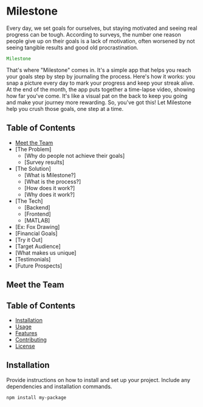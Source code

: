 # Milestone

Every day, we set goals for ourselves, but staying motivated and seeing real progress can be tough. According to surveys, the number one reason people give up on their goals is a lack of motivation, often worsened by not seeing tangible results and good old procrastination.

<code style="color : Green">Milestone</code>

That's where "Milestone" comes in. It's a simple app that helps you reach your goals step by step by journaling the process. Here's how it works: you snap a picture every day to mark your progress and keep your streak alive. At the end of the month, the app puts together a time-lapse video, showing how far you've come. It's like a visual pat on the back to keep you going and make your journey more rewarding. So, you've got this! Let Milestone help you crush those goals, one step at a time.

## Table of Contents
- [Meet the Team](#Meet_the_Team)
- [The Problem]
  - [Why do people not achieve their goals]
  - [Survey results]
- [The Solution]
  - [What is Milestone?]
  - [What is the process?]
  - [How does it work?]
  - [Why does it work?]
- [The Tech]
  - [Backend]
  - [Frontend]
  - [MATLAB]
- [Ex: Fox Drawing]
- [Financial Goals]
- [Try it Out]
- [Target Audience]
- [What makes us unique]
- [Testimonials]
- [Future Prospects]
  

## Meet the Team





## Table of Contents

- [Installation](#installation)
- [Usage](#usage)
- [Features](#features)
- [Contributing](#contributing)
- [License](#license)

## Installation

Provide instructions on how to install and set up your project. Include any dependencies and installation commands.

```bash
npm install my-package

